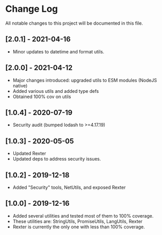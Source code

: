 
# Change Log
All notable changes to this project will be documented in this file.

## [2.0.1] - 2021-04-16
- Minor updates to datetime and format utils. 

## [2.0.0] - 2021-04-12
- Major changes introduced: upgraded utils to ESM modules (NodeJS native)
- Added various utils and added type defs
- Obtained 100% cov on utils

## [1.0.4] - 2020-07-19
- Security audit (bumped lodash to >=4.17.19)

## [1.0.3] - 2020-05-05
- Updated Rexter
- Updated deps to address security issues.

## [1.0.2] - 2019-12-18
- Added "Security" tools, NetUtils, and exposed Rexter

## [1.0.0] - 2019-12-16

- Added several utilities and tested most of them to 100% coverage.
- These utilities are: StringUtils, PromiseUtils, LangUtils, Rexter
- Rexter is currently the only one with less than 100% coverage. 